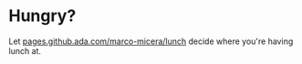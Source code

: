 # Hungry?

Let [pages.github.ada.com/marco-micera/lunch](https://pages.github.ada.com/marco-micera/lunch) decide where you're having lunch at.
